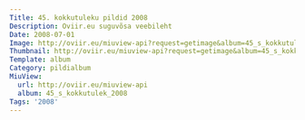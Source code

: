 ```yaml
---
Title: 45. kokkutuleku pildid 2008
Description: Oviir.eu suguvõsa veebileht
Date: 2008-07-01
Image: http://oviir.eu/miuview-api?request=getimage&album=45_s_kokkutulek_2008&item=dsc_0391.jpg&size=1200&mode=longest
Thumbnail: http://oviir.eu/miuview-api?request=getimage&album=45_s_kokkutulek_2008&item=dsc_0391.jpg&size=360&mode=square
Template: album
Category: pildialbum
MiuView:
  url: http://oviir.eu/miuview-api
  album: 45_s_kokkutulek_2008
Tags: '2008'
---
```

